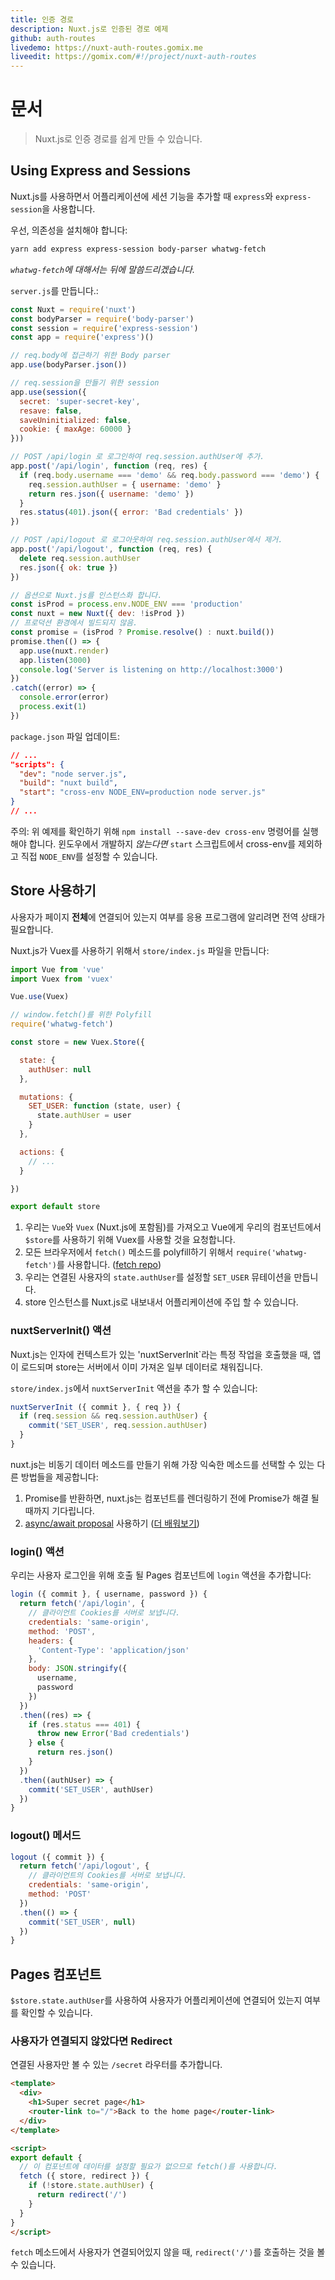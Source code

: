 ```yaml
---
title: 인증 경로
description: Nuxt.js로 인증된 경로 예제
github: auth-routes
livedemo: https://nuxt-auth-routes.gomix.me
liveedit: https://gomix.com/#!/project/nuxt-auth-routes
---
```


# 문서

> Nuxt.js로 인증 경로를 쉽게 만들 수 있습니다.

## Using Express and Sessions

Nuxt.js를 사용하면서 어플리케이션에 세션 기능을 추가할 때 `express`와 `express-session`을 사용합니다.

우선, 의존성을 설치해야 합니다:
```bash
yarn add express express-session body-parser whatwg-fetch
```

*`whatwg-fetch`에 대해서는 뒤에 말씀드리겠습니다.*

`server.js`를 만듭니다.:
```js
const Nuxt = require('nuxt')
const bodyParser = require('body-parser')
const session = require('express-session')
const app = require('express')()

// req.body에 접근하기 위한 Body parser
app.use(bodyParser.json())

// req.session을 만들기 위한 session
app.use(session({
  secret: 'super-secret-key',
  resave: false,
  saveUninitialized: false,
  cookie: { maxAge: 60000 }
}))

// POST /api/login 로 로그인하여 req.session.authUser에 추가.
app.post('/api/login', function (req, res) {
  if (req.body.username === 'demo' && req.body.password === 'demo') {
    req.session.authUser = { username: 'demo' }
    return res.json({ username: 'demo' })
  }
  res.status(401).json({ error: 'Bad credentials' })
})

// POST /api/logout 로 로그아웃하여 req.session.authUser에서 제거.
app.post('/api/logout', function (req, res) {
  delete req.session.authUser
  res.json({ ok: true })
})

// 옵션으로 Nuxt.js를 인스턴스화 합니다.
const isProd = process.env.NODE_ENV === 'production'
const nuxt = new Nuxt({ dev: !isProd })
// 프로덕션 환경에서 빌드되지 않음.
const promise = (isProd ? Promise.resolve() : nuxt.build())
promise.then(() => {
  app.use(nuxt.render)
  app.listen(3000)
  console.log('Server is listening on http://localhost:3000')
})
.catch((error) => {
  console.error(error)
  process.exit(1)
})
```

`package.json` 파일 업데이트:
```json
// ...
"scripts": {
  "dev": "node server.js",
  "build": "nuxt build",
  "start": "cross-env NODE_ENV=production node server.js"
}
// ...
```
주의: 위 예제를 확인하기 위해 `npm install --save-dev cross-env` 명령어를 실행해야 합니다. 윈도우에서 개발하지 *않는다면* `start` 스크립트에서 cross-env를 제외하고 직접 `NODE_ENV`를 설정할 수 있습니다.

## Store 사용하기

사용자가 페이지 **전체**에 연결되어 있는지 여부를 응용 프로그램에 알리려면 전역 상태가 필요합니다.

Nuxt.js가 Vuex를 사용하기 위해서 `store/index.js` 파일을 만듭니다:

```js
import Vue from 'vue'
import Vuex from 'vuex'

Vue.use(Vuex)

// window.fetch()를 위한 Polyfill
require('whatwg-fetch')

const store = new Vuex.Store({

  state: {
    authUser: null
  },

  mutations: {
    SET_USER: function (state, user) {
      state.authUser = user
    }
  },

  actions: {
    // ...
  }

})

export default store
```

1. 우리는 `Vue`와 `Vuex` (Nuxt.js에 포함됨)를 가져오고 Vue에게 우리의 컴포넌트에서 `$store`를 사용하기 위해 Vuex를 사용할 것을 요청합니다.
2. 모든 브라우저에서 `fetch()` 메소드를 polyfill하기 위해서 `require('whatwg-fetch')`를 사용합니다. ([fetch repo](https://github.com/github/fetch))
3. 우리는 연결된 사용자의 `state.authUser`를 설정할 `SET_USER` 뮤테이션을 만듭니다.
4. store 인스턴스를 Nuxt.js로 내보내서 어플리케이션에 주입 할 수 있습니다.

### nuxtServerInit() 액션

Nuxt.js는 인자에 컨텍스트가 있는 'nuxtServerInit`라는 특정 작업을 호출했을 때, 앱이 로드되며 store는 서버에서 이미 가져온 일부 데이터로 채워집니다.

`store/index.js`에서 `nuxtServerInit` 액션을 추가 할 수 있습니다:
```js
nuxtServerInit ({ commit }, { req }) {
  if (req.session && req.session.authUser) {
    commit('SET_USER', req.session.authUser)
  }
}
```

nuxt.js는 비동기 데이터 메소드를 만들기 위해 가장 익숙한 메소드를 선택할 수 있는 다른 방법들을 제공합니다:

1. Promise를 반환하면, nuxt.js는 컴포넌트를 렌더링하기 전에 Promise가 해결 될 때까지 기다립니다.
2. [async/await proposal](https://github.com/lukehoban/ecmascript-asyncawait) 사용하기 ([더 배워보기](https://zeit.co/blog/async-and-await))

### login() 액션

우리는 사용자 로그인을 위해 호출 될 Pages 컴포넌트에 `login` 액션을 추가합니다:
```js
login ({ commit }, { username, password }) {
  return fetch('/api/login', {
    // 클라이언트 Cookies를 서버로 보냅니다.
    credentials: 'same-origin',
    method: 'POST',
    headers: {
      'Content-Type': 'application/json'
    },
    body: JSON.stringify({
      username,
      password
    })
  })
  .then((res) => {
    if (res.status === 401) {
      throw new Error('Bad credentials')
    } else {
      return res.json()
    }
  })
  .then((authUser) => {
    commit('SET_USER', authUser)
  })
}
```

### logout() 메서드

```js
logout ({ commit }) {
  return fetch('/api/logout', {
    // 클라이언트의 Cookies를 서버로 보냅니다.
    credentials: 'same-origin',
    method: 'POST'
  })
  .then(() => {
    commit('SET_USER', null)
  })
}
```

## Pages 컴포넌트

`$store.state.authUser`를 사용하여 사용자가 어플리케이션에 연결되어 있는지 여부를 확인할 수 있습니다.

### 사용자가 연결되지 않았다면 Redirect

연결된 사용자만 볼 수 있는 `/secret` 라우터를 추가합니다.
```html
<template>
  <div>
    <h1>Super secret page</h1>
    <router-link to="/">Back to the home page</router-link>
  </div>
</template>

<script>
export default {
  // 이 컴포넌트에 데이터를 설정할 필요가 없으므로 fetch()를 사용합니다.
  fetch ({ store, redirect }) {
    if (!store.state.authUser) {
      return redirect('/')
    }
  }
}
</script>
```

`fetch` 메소드에서 사용자가 연결되어있지 않을 때, `redirect('/')`를 호출하는 것을 볼 수 있습니다.
